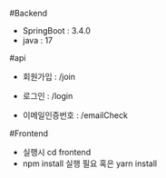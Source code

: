 #Backend 
- SpringBoot : 3.4.0
- java : 17

#api
- 회원가입 : /join
- 로그인 : /login

- 이메일인증번호 : /emailCheck

#Frontend
- 실행시 cd frontend 
- npm install 실행 필요 혹은 yarn install

